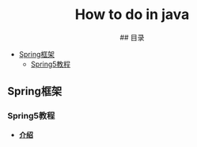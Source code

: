 <h1 align="center">How to do in java</h1>
<p align="center">
<a href="https://github.com/handong0123/how-to-do-in-java" target="_blank"></a>
## 目录

- [Spring框架](#Spring框架)
  - [Spring5教程](#Spring5教程)



## Spring框架

### Spring5教程

- **[介绍](docs/SpringFramework/Spring5/Introduction.md)**



